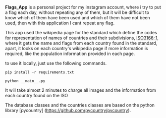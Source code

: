 **Flags_App** is a personal project for my instagram account, where i try to put a flag each day, without repeating any of them, but it will be difficult to know which of them have been used and which of them have not been used, then with this application I cant repeat any flag.

This app used the wikipedia page for the standard which define the codes for representation of names of countries and their subdivisions, [ISO3166-1](https://en.wikipedia.org/wiki/ISO_3166-1), where it gets the name and flags from each country found in the standard, apart, it looks on each country's wikipedia page if more information is required, like the population information provided in each page.

to use it locally, just use the following commands.

```shell
pip install -r requirements.txt
```

```shell
python __main__.py
```

It will take almost 2 minutes to charge all images and the information from each country found on the ISO

The database classes and the countries classes are based on the python library [pycountry] (https://github.com/pycountry/pycountry).
